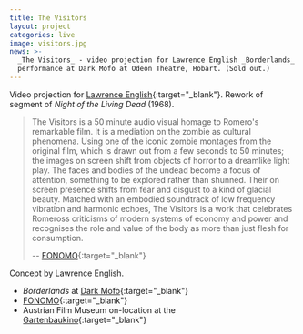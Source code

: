 ```yaml
---
title: The Visitors
layout: project
categories: live
image: visitors.jpg
news: >-
  _The Visitors_ - video projection for Lawrence English _Borderlands_
  performance at Dark Mofo at Odeon Theatre, Hobart. (Sold out.)
---
```


Video projection for [Lawrence English][lpe]{:target="_blank"}. Rework of
segment of _Night of the Living Dead_ (1968).

> The Visitors is a 50 minute audio visual homage to Romero's remarkable film.
> It is a mediation on the zombie as cultural phenomena. Using one of the iconic
> zombie montages from the original film, which is drawn out from a few seconds
> to 50 minutes; the images on screen shift from objects of horror to a
> dreamlike light play. The faces and bodies of the undead become a focus of
> attention, something to be explored rather than shunned. Their on screen
> presence shifts from fear and disgust to a kind of glacial beauty. Matched
> with an embodied soundtrack of low frequency vibration and harmonic echoes,
> The Visitors is a work that celebrates Romeross criticisms of modern systems
> of economy and power and recognises the role and value of the body as more
> than just flesh for consumption.
>
> -- [FONOMO]{:target="_blank"}

Concept by Lawrence English.

- _Borderlands_ at [Dark Mofo]{:target="_blank"}
- [FONOMO]{:target="_blank"}
- Austrian Film Museum on-location at the [Gartenbaukino]{:target="_blank"}

[dark mofo]: https://darkmofo.net.au/schedule/borderlands/
[lpe]: http://www.lawrenceenglish.com/
[fonomo]: http://www.wetmusic.pl/fonomo-info-ver.php?idg=1&idm=3&id=522&year=2017
[gartenbaukino]: https://www.gartenbaukino.at/programdetail/program/a-tribute-to-george-a-romero.html
